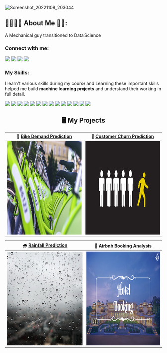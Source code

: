 

![Screenshot_20221108_203044](https://user-images.githubusercontent.com/75985002/200599091-3213eb50-3cae-459c-80fb-3fb0896a9312.png)


<h2> 👨‍🎓🙋‍♂️ About Me 💼🎒: </h2>

A Mechanical guy transitioned to Data Science 




<h3 align="left">Connect with me:</h3>
<p align="left">

[![](https://img.shields.io/badge/LinkedIn-0077B5?style=for-the-badge&logo=linkedin&logoColor=white)](https://www.linkedin.com/in/ifazalhussain/)
[![](https://img.shields.io/badge/Gmail-808080?style=for-the-badge&logo=Gmail&logoColor=white)](https://mail.google.com/mail/u/dshussainfazal@gmail.com/) 
[![](https://img.shields.io/badge/WhatsApp-25D366?style=for-the-badge&logo=whatsapp&logoColor=white)](https://api.whatsapp.com/send?phone=+919059870688)
[![](https://img.shields.io/badge/Instagram-F56040?style=for-the-badge&logo=Instagram&logoColor=white)](https://instagram.com/ifazalhussain_/)

 
</p>


<h3 align="left">My Skills:</h3>

I learn't various skills during my course and Learning these important skills helped me build __machine learning projects__ and understand their working in full detail.


[![](https://img.shields.io/badge/Python-FFD43B?style=for-the-badge&logo=python&logoColor=darkgreen)](https://www.python.org)  [![](https://img.shields.io/badge/TensorFlow-FF6F00?style=for-the-badge&logo=TensorFlow&logoColor=white)](https://www.tensorflow.org) [![](https://img.shields.io/badge/scikit_learn-F7931E?style=for-the-badge&logo=scikit-learn&logoColor=white)](https://scikit-learn.org/stable/) [![](https://img.shields.io/badge/SciPy-654FF0?style=for-the-badge&logo=SciPy&logoColor=white)](https://www.scipy.org) [![](https://img.shields.io/badge/Numpy-777BB4?style=for-the-badge&logo=numpy&logoColor=white)](https://numpy.org) [![](https://img.shields.io/badge/Pandas-2C2D72?style=for-the-badge&logo=pandas&logoColor=white)](https://pandas.pydata.org) [![](https://img.shields.io/badge/Tableau-E97627?style=for-the-badge&logo=Tableau&logoColor=white)](https://www.tableau.com)  [![](https://img.shields.io/badge/MySQL-00000F?style=for-the-badge&logo=mysql&logoColor=white)](https://www.mysql.com) [![](https://img.shields.io/badge/conda-342B029.svg?&style=for-the-badge&logo=anaconda&logoColor=white)](https://www.anaconda.com) [![](https://img.shields.io/badge/PowerBI-F2C811?style=for-the-badge&logo=Power%20BI&logoColor=white)](https://powerbi.microsoft.com/en-us/) [![](https://img.shields.io/badge/Colab-F9AB00?style=for-the-badge&logo=googlecolab&color=525252)](https://colab.research.google.com) [![](https://img.shields.io/badge/Microsoft_Excel-217346?style=for-the-badge&logo=microsoft-excel&logoColor=white)](https://www.microsoft.com/en-us/microsoft-365/excel) [![](https://img.shields.io/badge/Microsoft_PowerPoint-B7472A?style=for-the-badge&logo=microsoft-powerpoint&logoColor=white)](https://www.microsoft.com/en-us/microsoft-365/powerpoint) [![](https://img.shields.io/badge/Microsoft_Office-D83B01?style=for-the-badge&logo=microsoft-office&logoColor=white)](https://www.office.com)




<h2 align = "center"> 🖥 My Projects </h2> 

| 🚴 [Bike Demand Prediction](https://github.com/hussainfazal/Bike_Demand_Prediction)| 🚶 [Customer Churn Prediction](https://github.com/hussainfazal/Customer-Churn-Prediction)
| :-:| :-:| 
| [<img src="https://github.com/hussainfazal/images/blob/main/Bike%20demand%20image.jpg" width = 500 height = 300/>](https://github.com/hussainfazal/Bike_Demand_Prediction)| [<img src = "https://github.com/hussainfazal/images/blob/main/churn%202%20image.jpg" width = 500 height = 300/>](https://github.com/hussainfazal/Customer-Churn-Prediction)


| 🌧️ [Rainfall Prediction](https://github.com/hussainfazal/Rainfall-Prediction-Model)| 🏩 [Airbnb Booking Analysis](https://github.com/hussainfazal/Airbnb-Booking-Analysis)
| :-:| :-:| 
| [<img src="https://github.com/hussainfazal/images/blob/main/anant-jain-Bu1zj2WbjHE-unsplash.jpg" width = 500 height = 300/>](https://github.com/hussainfazal/Rainfall-Prediction-Model)| [<img src = "https://github.com/hussainfazal/images/blob/main/airbnb%20image.jpg" width = 500 height = 300/>](https://github.com/hussainfazal/Airbnb-Booking-Analysis)













